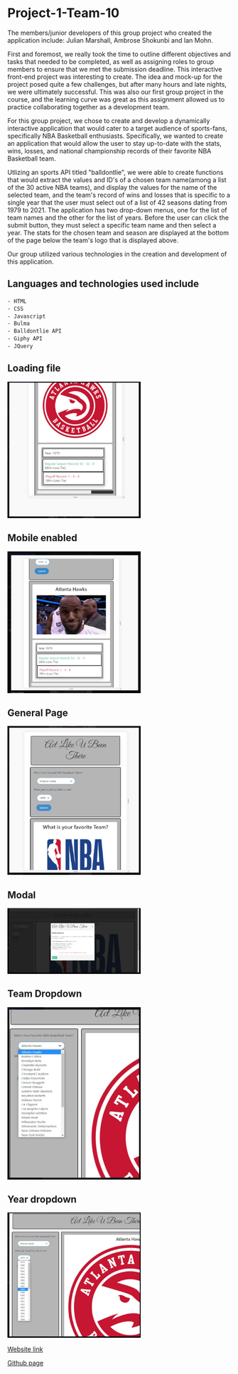 # Project-1-Team-10
The members/junior developers of this group project who created the application include: Julian Marshall, Ambrose Shokunbi and Ian Mohn.

First and foremost, we really took the time to outline different objectives and tasks that needed to be completed, as well as assigning roles to group members to ensure that we met the submission deadline. 
This interactive front-end project was interesting to create. The idea and mock-up for the project posed quite a few challenges, but after many hours and late nights, we were ultimately successful. This was also our first group project in the course, and the learning curve was great as this assignment allowed us to practice collaborating together as a development team.

For this group project, we chose to create and develop a dynamically interactive application that would cater to a target audience of sports-fans, specifically NBA Basketball enthusiasts. Specifically, we wanted to create an application that would allow the user to stay up-to-date with the stats, wins, losses, and national championship records of their favorite NBA Basketball team. 

Utlizing an sports API titled "balldontlie", we were able to create functions that would extract the values and ID's of a chosen team name(among a list of the 30 active NBA teams), and display the values for the name of the selected team, and the team's record of wins and losses that is specific to a single year that the user must select out of a list of 42 seasons dating from 1979 to 2021. 
The application has two drop-down menus, one for the list of team names and the other for the list of years. 
Before the user can click the submit button, they must select a specific team name and then select a year. The stats for the chosen team and season are displayed at the bottom of the page below the team's logo that is displayed above.

Our group utilized various technologies in the creation and development of this application. 

## Languages and technologies used include 
```bash
- HTML 
- CSS 
- Javascript 
- Bulma 
- Balldontlie API
- Giphy API 
- JQuery
```

## Loading file
<img src="./assets/screenshots/1.jpg" width="300" >

## Mobile enabled
<img src="./assets/screenshots/2.jpg" width="300" >

## General Page
<img src="./assets/screenshots/3.jpg" width="300" >

## Modal
<img src="./assets/screenshots/4.jpg" width="300" >

## Team Dropdown
<img src="./assets/screenshots/5.jpg" width="300" >

## Year dropdown
<img src="./assets/screenshots/6.jpg" width="300" >

[Website link](https://jmarshallmiami.github.io/Act-LikeU-Been-There/)

[Github page](https://github.com/jmarshallmiami/Act-LikeU-Been-There)





